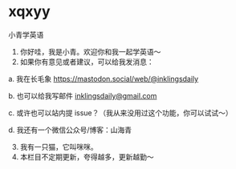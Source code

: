 # xqxyy
小青学英语

1. 你好哇，我是小青。欢迎你和我一起学英语～
2. 如果你有意见或者建议，可以给我发消息：

a. 我在长毛象 https://mastodon.social/web/@inklingsdaily

b. 也可以给我写邮件 inklingsdaily@gmail.com

c. 或许也可以站内提 issue？（我从来没用过这个功能，你可以试试～）

d. 我还有一个微信公众号/博客：山海青

3. 我有一只猫，它叫咪咪。
4. 本栏目不定期更新，夸得越多，更新越勤～
